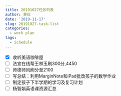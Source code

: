 ```yaml
---
title: 20191027任务列表
author: 黄俭
date: '2019-11-17'
slug: 20191027-task-list
categories:
  - work plan
tags:
  - Schedule
---
```

- [X] 收听美语咖啡屋
- [ ] 法宣在线帮王林玉刷300分,4450
- [ ] 师德师风刷分至2100
- [ ] 写总结：利用MarginNote和iPad批改孩子的数学作业
- [ ] 制定孩子下半学期的学习及复习计划
- [ ] 杨智娟英语课资源汇总